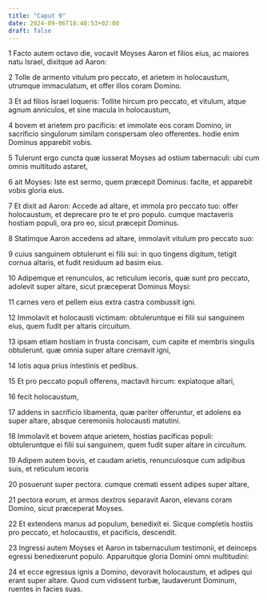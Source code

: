 ```yaml
---
title: "Caput 9"
date: 2024-09-06T18:40:53+02:00
draft: false
---
```




1 Facto autem octavo die, vocavit Moyses Aaron et filios eius, ac maiores natu Israel, dixitque ad Aaron:

2 Tolle de armento vitulum pro peccato, et arietem in holocaustum, utrumque immaculatum, et offer illos coram Domino.

3 Et ad filios Israel loqueris: Tollite hircum pro peccato, et vitulum, atque agnum anniculos, et sine macula in holocaustum,

4 bovem et arietem pro pacificis: et immolate eos coram Domino, in sacrificio singulorum similam conspersam oleo offerentes. hodie enim Dominus apparebit vobis.

5 Tulerunt ergo cuncta quæ iusserat Moyses ad ostium tabernaculi: ubi cum omnis multitudo astaret,

6 ait Moyses: Iste est sermo, quem præcepit Dominus: facite, et apparebit vobis gloria eius.

7 Et dixit ad Aaron: Accede ad altare, et immola pro peccato tuo: offer holocaustum, et deprecare pro te et pro populo. cumque mactaveris hostiam populi, ora pro eo, sicut præcepit Dominus.

8 Statimque Aaron accedens ad altare, immolavit vitulum pro peccato suo:

9 cuius sanguinem obtulerunt ei filii sui: in quo tingens digitum, tetigit cornua altaris, et fudit residuum ad basim eius.

10 Adipemque et renunculos, ac reticulum iecoris, quæ sunt pro peccato, adolevit super altare, sicut præceperat Dominus Moysi:

11 carnes vero et pellem eius extra castra combussit igni.

12 Immolavit et holocausti victimam: obtuleruntque ei filii sui sanguinem eius, quem fudit per altaris circuitum.

13 ipsam etiam hostiam in frusta concisam, cum capite et membris singulis obtulerunt. quæ omnia super altare cremavit igni,

14 lotis aqua prius intestinis et pedibus.

15 Et pro peccato populi offerens, mactavit hircum: expiatoque altari,

16 fecit holocaustum,

17 addens in sacrificio libamenta, quæ pariter offeruntur, et adolens ea super altare, absque ceremoniis holocausti matutini.

18 Immolavit et bovem atque arietem, hostias pacificas populi: obtuleruntque ei filii sui sanguinem, quem fudit super altare in circuitum.

19 Adipem autem bovis, et caudam arietis, renunculosque cum adipibus suis, et reticulum iecoris

20 posuerunt super pectora. cumque cremati essent adipes super altare,

21 pectora eorum, et armos dextros separavit Aaron, elevans coram Domino, sicut præceperat Moyses.

22 Et extendens manus ad populum, benedixit ei. Sicque completis hostiis pro peccato, et holocaustis, et pacificis, descendit.

23 Ingressi autem Moyses et Aaron in tabernaculum testimonii, et deinceps egressi benedixerunt populo. Apparuitque gloria Domini omni multitudini:

24 et ecce egressus ignis a Domino, devoravit holocaustum, et adipes qui erant super altare. Quod cum vidissent turbæ, laudaverunt Dominum, ruentes in facies suas.

